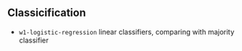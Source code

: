 ## Classicification

* `w1-logistic-regression` linear classifiers, comparing with majority classifier
